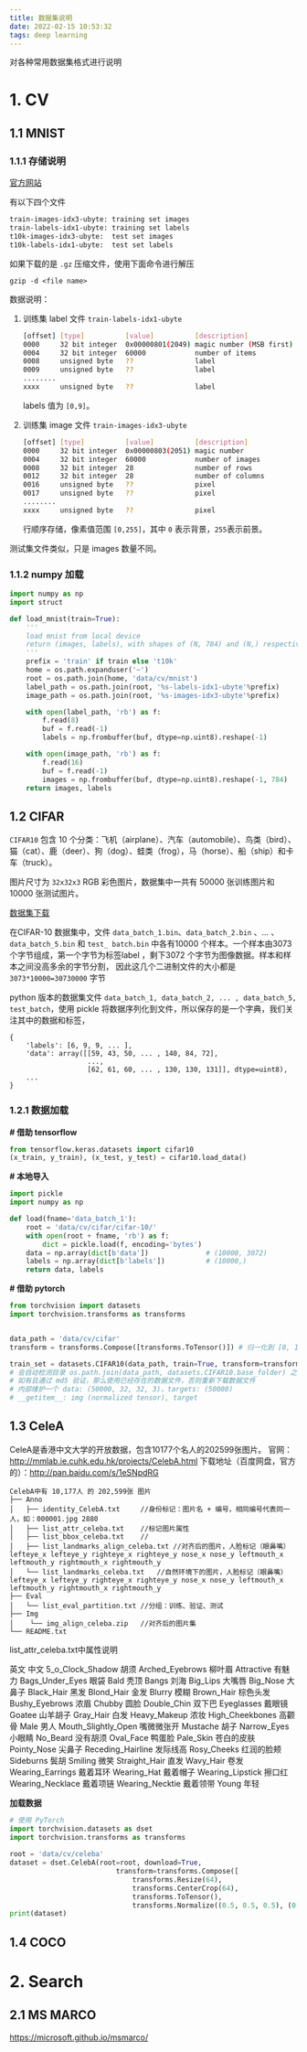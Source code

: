 ```yaml
---
title: 数据集说明
date: 2022-02-15 10:53:32
tags: deep learning
---
```


对各种常用数据集格式进行说明

<!--more-->

# 1. CV

## 1.1 MNIST

### 1.1.1 存储说明
[官方网站](http://yann.lecun.com/exdb/mnist/)

有以下四个文件
```sh
train-images-idx3-ubyte: training set images
train-labels-idx1-ubyte: training set labels
t10k-images-idx3-ubyte:  test set images
t10k-labels-idx1-ubyte:  test set labels
```

如果下载的是 `.gz` 压缩文件，使用下面命令进行解压
```
gzip -d <file name>
```

数据说明：

1. 训练集 label 文件 `train-labels-idx1-ubyte`
    ```sh
    [offset] [type]          [value]          [description]
    0000     32 bit integer  0x00000801(2049) magic number (MSB first)
    0004     32 bit integer  60000            number of items
    0008     unsigned byte   ??               label
    0009     unsigned byte   ??               label
    ........
    xxxx     unsigned byte   ??               label
    ```
    labels 值为 `[0,9]`。

2. 训练集 image 文件 `train-images-idx3-ubyte`
    ```sh
    [offset] [type]          [value]          [description]
    0000     32 bit integer  0x00000803(2051) magic number
    0004     32 bit integer  60000            number of images
    0008     32 bit integer  28               number of rows
    0012     32 bit integer  28               number of columns
    0016     unsigned byte   ??               pixel
    0017     unsigned byte   ??               pixel
    ........
    xxxx     unsigned byte   ??               pixel
    ```

    行顺序存储，像素值范围 `[0,255]`，其中 `0` 表示背景，`255`表示前景。

测试集文件类似，只是 images 数量不同。

### 1.1.2 numpy 加载

```python
import numpy as np
import struct

def load_mnist(train=True):
    '''
    load mnist from local device
    return (images, labels), with shapes of (N, 784) and (N,) respectively.
    '''
    prefix = 'train' if train else 't10k'
    home = os.path.expanduser('~')
    root = os.path.join(home, 'data/cv/mnist')
    label_path = os.path.join(root, '%s-labels-idx1-ubyte'%prefix)
    image_path = os.path.join(root, '%s-images-idx3-ubyte'%prefix)

    with open(label_path, 'rb') as f:
        f.read(8)
        buf = f.read(-1)
        labels = np.frombuffer(buf, dtype=np.uint8).reshape(-1)

    with open(image_path, 'rb') as f:
        f.read(16)
        buf = f.read(-1)
        images = np.frombuffer(buf, dtype=np.uint8).reshape(-1, 784)
    return images, labels
```

## 1.2 CIFAR

`CIFAR10` 包含 10 个分类：飞机（airplane）、汽车（automobile）、鸟类（bird）、猫（cat）、鹿（deer）、狗（dog）、蛙类（frog），马（horse）、船（ship）和卡车（truck）。

图片尺寸为 `32x32x3` RGB 彩色图片，数据集中一共有 50000 张训练图片和 10000 张测试图片。

[数据集下载](http://www.cs.toronto.edu/~kriz/cifar-10-python.tar.gz)

在CIFAR-10 数据集中，文件 `data_batch_1.bin`、`data_batch_2.bin` 、... 、`data_batch_5.bin` 和 `test_ batch.bin` 中各有10000 个样本。一个样本由3073 个字节组成，第一个字节为标签label ，剩下3072 个字节为图像数据。样本和样本之间没高多余的字节分割， 因此这几个二进制文件的大小都是 `3073*10000=30730000` 字节

python 版本的数据集文件 `data_batch_1, data_batch_2, ... , data_batch_5, test_batch`，使用 pickle 将数据序列化到文件，所以保存的是一个字典，我们关注其中的数据和标签，

```
{
    'labels': [6, 9, 9, ... ],
    'data': array([[59, 43, 50, ... , 140, 84, 72],
                   ...,
                   [62, 61, 60, ... , 130, 130, 131]], dtype=uint8),
    ...
}
```

### 1.2.1 数据加载

**# 借助 tensorflow**
```python
from tensorflow.keras.datasets import cifar10
(x_train, y_train), (x_test, y_test) = cifar10.load_data()
```

**# 本地导入**
```python
import pickle
import numpy as np

def load(fname='data_batch_1'):
    root = 'data/cv/cifar/cifar-10/'
    with open(root + fname, 'rb') as f:
        dict = pickle.load(f, encoding='bytes')
    data = np.array(dict[b'data'])              # (10000, 3072)
    labels = np.array(dict[b'labels'])          # (10000,)
    return data, labels
```

**# 借助 pytorch**
```python
from torchvision import datasets
import torchvision.transforms as transforms


data_path = 'data/cv/cifar'
transform = transforms.Compose([transforms.ToTensor()]) # 归一化到 [0, 1] 之间且转为 Tensor 类型，维度 C, H, W

train_set = datasets.CIFAR10(data_path, train=True, transform=transform, download=True)
# 会自动检测目录 os.path.join(data_path, datasets.CIFAR10.base_folder) 之下是否有数据文件
# 如有且通过 md5 验证，那么使用已经存在的数据文件，否则重新下载数据文件
# 内部维护一个 data: (50000, 32, 32, 3)，targets: (50000)
# __getitem__: img (normalized tensor), target
```

## 1.3 CeleA

CeleA是香港中文大学的开放数据，包含10177个名人的202599张图片。
官网：http://mmlab.ie.cuhk.edu.hk/projects/CelebA.html
下载地址（百度网盘，官方的）：http://pan.baidu.com/s/1eSNpdRG

```
CelebA中有 10,177人 的 202,599张 图片
├── Anno
│   ├── identity_CelebA.txt		//身份标记：图片名 + 编号，相同编号代表同一人，如：000001.jpg 2880
│   ├── list_attr_celeba.txt	//标记图片属性
│   ├── list_bbox_celeba.txt	//
│   ├── list_landmarks_align_celeba.txt	//对齐后的图片，人脸标记（眼鼻嘴）lefteye_x lefteye_y righteye_x righteye_y nose_x nose_y leftmouth_x leftmouth_y rightmouth_x rightmouth_y
│   └── list_landmarks_celeba.txt	//自然环境下的图片，人脸标记（眼鼻嘴）lefteye_x lefteye_y righteye_x righteye_y nose_x nose_y leftmouth_x leftmouth_y rightmouth_x rightmouth_y
├── Eval
│   └── list_eval_partition.txt	//分组：训练、验证、测试
├── Img
│    └── img_align_celeba.zip	//对齐后的图片集
└── README.txt
```

list_attr_celeba.txt中属性说明

英文	中文
5_o_Clock_Shadow	胡须
Arched_Eyebrows	柳叶眉
Attractive	有魅力
Bags_Under_Eyes	眼袋
Bald	秃顶
Bangs	刘海
Big_Lips	大嘴唇
Big_Nose	大鼻子
Black_Hair	黑发
Blond_Hair	金发
Blurry	模糊
Brown_Hair	棕色头发
Bushy_Eyebrows	浓眉
Chubby	圆脸
Double_Chin	双下巴
Eyeglasses	戴眼镜
Goatee	山羊胡子
Gray_Hair	白发
Heavy_Makeup	浓妆
High_Cheekbones	高颧骨
Male	男人
Mouth_Slightly_Open	嘴微微张开
Mustache	胡子
Narrow_Eyes	小眼睛
No_Beard	没有胡须
Oval_Face	鸭蛋脸
Pale_Skin	苍白的皮肤
Pointy_Nose	尖鼻子
Receding_Hairline	发际线高
Rosy_Cheeks	红润的脸颊
Sideburns	鬓胡
Smiling	微笑
Straight_Hair	直发
Wavy_Hair	卷发
Wearing_Earrings	戴着耳环
Wearing_Hat	戴着帽子
Wearing_Lipstick	擦口红
Wearing_Necklace	戴着项链
Wearing_Necktie	戴着领带
Young	年轻

**加载数据**

```python
# 使用 PyTorch
import torchvision.datasets as dset
import torchvision.transforms as transforms
 
root = 'data/cv/celeba'
dataset = dset.CelebA(root=root, download=True,
	                      transform=transforms.Compose([
		                      transforms.Resize(64),
		                      transforms.CenterCrop(64),
		                      transforms.ToTensor(),
		                      transforms.Normalize((0.5, 0.5, 0.5), (0.5, 0.5, 0.5))]))
print(dataset)
```


## 1.4 COCO



# 2. Search

## 2.1 MS MARCO

https://microsoft.github.io/msmarco/